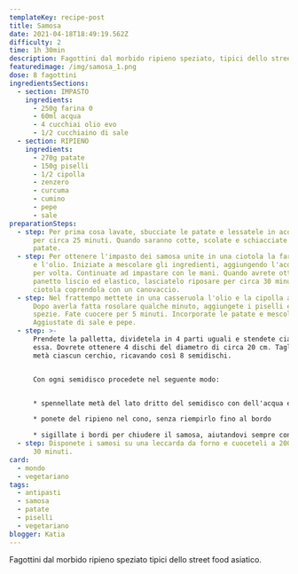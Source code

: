 ```yaml
---
templateKey: recipe-post
title: Samosa
date: 2021-04-18T18:49:19.562Z
difficulty: 2
time: 1h 30min
description: Fagottini dal morbido ripieno speziato, tipici dello street food asiatico .
featuredimage: /img/samosa_1.png
dose: 8 fagottini
ingredientsSections:
  - section: IMPASTO
    ingredients:
      - 250g farina 0
      - 60ml acqua
      - 4 cucchiai olio evo
      - 1/2 cucchiaino di sale
  - section: RIPIENO
    ingredients:
      - 270g patate
      - 150g piselli
      - 1/2 cipolla
      - zenzero
      - curcuma
      - cumino
      - pepe
      - sale
preparationSteps:
  - step: Per prima cosa lavate, sbucciate le patate e lessatele in acqua bollente
      per circa 25 minuti. Quando saranno cotte, scolate e schiacciate le
      patate.
  - step: Per ottenere l'impasto dei samosa unite in una ciotola la farina, il sale
      e l'olio. Iniziate a mescolare gli ingredienti, aggiungendo l'acqua poco
      per volta. Continuate ad impastare con le mani. Quando avrete ottenuto un
      panetto liscio ed elastico, lasciatelo riposare per circa 30 minuti in una
      ciotola coprendola con un canovaccio.
  - step: Nel frattempo mettete in una casseruola l'olio e la cipolla a pezzetti.
      Dopo averla fatta rosolare qualche minuto, aggiungete i piselli e le
      spezie. Fate cuocere per 5 minuti. Incorporate le patate e mescolate.
      Aggiustate di sale e pepe.
  - step: >-
      Prendete la palletta, dividetela in 4 parti uguali e stendete ciascuna di
      essa. Dovrete ottenere 4 dischi del diametro di circa 20 cm. Tagliate a
      metà ciascun cerchio, ricavando così 8 semidischi.


      Con ogni semidisco procedete nel seguente modo:


      * spennellate metà del lato dritto del semidisco con dell'acqua e formate un cono facendo combaciare le due metà del lato dritto. L'acqua farà da collante e potrete così procedere con il riempimento

      * ponete del ripieno nel cono, senza riempirlo fino al bordo

      * sigillate i bordi per chiudere il samosa, aiutandovi sempre con dell'acqua
  - step: Disponete i samosi su una leccarda da forno e cuoceteli a 200°C per circa
      30 minuti.
card:
  - mondo
  - vegetariano
tags:
  - antipasti
  - samosa
  - patate
  - piselli
  - vegetariano
blogger: Katia
---
```

Fagottini dal morbido ripieno speziato tipici dello street food asiatico.